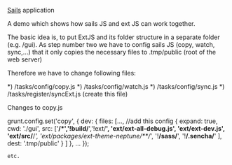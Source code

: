 [Sails](http://sailsjs.org) application


A demo which shows how sails JS and ext JS can work together.

The basic idea is, to put ExtJS and its folder structure in a separate folder (e.g. /gui).
As step number two we have to config sails JS (copy, watch, sync,...) that it only copies the necessary files to .tmp/public (root of the web server)


Therefore we have to change following files:

*) /tasks/config/copy.js
*) /tasks/config/watch.js
*) /tasks/config/sync.js
*) /tasks/register/syncExt.js (create this file)


Changes to copy.js

grunt.config.set('copy', {
		dev: {
			files: [...,
			//add this config
                {
                expand: true,
                cwd: './gui',
                src: ['**/*','!build/**','!ext/**',
                    'ext/ext-all-debug.js',
                    'ext/ext-dev.js',
                    'ext/src/**/*',
                    'ext/packages/ext-theme-neptune/**/*',
                    '!**/sass/**',
                    '!**/.sencha/**'
                ],
                dest: '.tmp/public'
            }
            ]
		}, 
		...
	});
	
	etc.